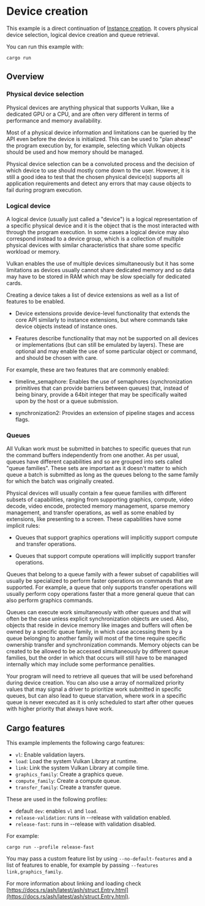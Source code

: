 # Device creation

This example is a direct continuation of
[Instance creation](https://github.com/ZakStar17/ash-by-example/tree/main/instance).
It covers physical device selection, logical device creation and queue retrieval.

You can run this example with:

`cargo run`

## Overview

### Physical device selection

Physical devices are anything physical that supports Vulkan, like a dedicated GPU or a CPU, and are often very different in terms of performance and memory availability.

Most of a physical device information and limitations can be queried by the API even before the device is initialized. This can be used to "plan ahead" the program execution by, for example, selecting which Vulkan objects should be used and how memory should be managed.

Physical device selection can be a convoluted process and the decision of which device to use should mostly come down to the user. However, it is still a good idea to test that the chosen physical device(s) supports all application requirements and detect any errors that may cause objects to fail during program execution.

### Logical device

A logical device (usually just called a "device") is a logical representation of a specific physical device and it is the object that is the most interacted with through the program execution. In some cases a logical device may also correspond instead to a device group, which is a collection of multiple physical devices with similar characteristics that share some specific workload or memory.

Vulkan enables the use of multiple devices simultaneously but it has some limitations as devices usually cannot share dedicated memory and so data may have to be stored in RAM which may be slow specially for dedicated cards.

Creating a device takes a list of device extensions as well as a list of features to be enabled.

- Device extensions provide device-level functionality that extends the core API similarly to instance extensions, but where commands take device objects instead of instance ones.

- Features describe functionality that may not be supported on all devices or implementations (but can still be emulated by layers). These are optional and may enable the use of some particular object or command, and should be chosen with care.

For example, these are two features that are commonly enabled:

- timeline_semaphore: Enables the use of semaphores (synchronization primitives that can provide barriers between queues) that, instead of being binary, provide a 64bit integer that may be specifically waited upon by the host or a queue submission.

- synchronization2: Provides an extension of pipeline stages and access flags.

### Queues

All Vulkan work must be submitted in batches to specific queues that run the command buffers independently from one another. As per usual, queues have different capabilities and so are grouped into sets called "queue families". These sets are important as it doesn't matter to which queue a batch is submitted as long as the queues belong to the same family for which the batch was originally created.

Physical devices will usually contain a few queue families with different subsets of capabilities, ranging from supporting graphics, compute, video decode, video encode, protected memory management, sparse memory management, and transfer operations, as well as some enabled by extensions, like presenting to a screen. These capabilities have some implicit rules:

- Queues that support graphics operations will implicitly support compute and transfer operations.

- Queues that support compute operations will implicitly support transfer operations.

Queues that belong to a queue family with a fewer subset of capabilities will usually be specialized to perform faster operations on commands that are supported. For example, a queue that only supports transfer operations will usually perform copy operations faster that a more general queue that can also perform graphics commands.

Queues can execute work simultaneously with other queues and that will often be the case unless explicit synchronization objects are used. Also, objects that reside in device memory like images and buffers will often be owned by a specific queue family, in which case accessing them by a queue belonging to another family will most of the time require specific ownership transfer and synchronization commands. Memory objects can be created to be allowed to be accessed simultaneously by different queue families, but the order in which that occurs will still have to be managed internally which may include some performance penalities.

Your program will need to retrieve all queues that will be used beforehand during device creation. You can also use a array of normalized priority values that may signal a driver to prioritize work submitted in specific queues, but can also lead to queue starvation, where work in a specific queue is never executed as it is only scheduled to start after other queues with higher priority that always have work.

## Cargo features

This example implements the following cargo features:

- `vl`: Enable validation layers.
- `load`: Load the system Vulkan Library at runtime.
- `link`: Link the system Vulkan Library at compile time.
- `graphics_family`: Create a graphics queue.
- `compute_family`: Create a compute queue.
- `transfer_family`: Create a transfer queue.

These are used in the following profiles:

 - default `dev`: enables `vl` and `load`.
 - `release-validation`: runs in --release with validation enabled.
 - `release-fast`: runs in --release with validation disabled.

For example:

`cargo run --profile release-fast`

You may pass a custom feature list by using `--no-default-features` and a list of features to 
enable, for example by passing `--features link,graphics_family`.

For more information about linking and loading check
[https://docs.rs/ash/latest/ash/struct.Entry.html](https://docs.rs/ash/latest/ash/struct.Entry.html).

